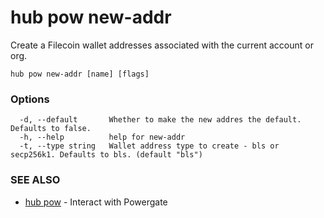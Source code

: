 # hub pow new-addr

Create a Filecoin wallet addresses associated with the current account or org.

```
hub pow new-addr [name] [flags]
```

### Options

```
  -d, --default       Whether to make the new addres the default. Defaults to false.
  -h, --help          help for new-addr
  -t, --type string   Wallet address type to create - bls or secp256k1. Defaults to bls. (default "bls")
```

### SEE ALSO

* [hub pow](hub_pow.md)	 - Interact with Powergate
